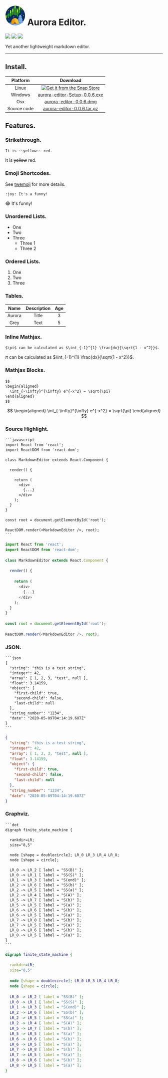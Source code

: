 # ![](https://github.com/aguang-xyz/aurora/raw/master/resources/icons/64x64.png) Aurora Editor.

![](https://img.shields.io/github/v/tag/aguang-xyz/aurora-editor?label=version)
![](https://img.shields.io/github/license/aguang-xyz/aurora-editor)
[![](https://img.shields.io/github/stars/aguang-xyz/aurora-editor?style=social)](https://github.com/aguang-xyz/aurora-editor)

Yet another lightweight markdown editor.

***
## Install.

| Platform | Download |
|:--------:|:---:|
| Linux | [![Get it from the Snap Store](https://snapcraft.io/static/images/badges/en/snap-store-black.svg)](https://snapcraft.io/aurora-editor)  | 
| Windows | [aurora-editor-Setup-0.0.6.exe](https://github.com/aguang-xyz/aurora-editor/releases/download/v0.0.6/aurora-editor-Setup-0.0.6.exe) |
| Osx | [aurora-editor-0.0.6.dmg](https://github.com/aguang-xyz/aurora-editor/releases/download/v0.0.6/aurora-editor-0.0.6.dmg) |
| Source code | [aurora-editor-0.0.6.tar.gz](https://github.com/aguang-xyz/aurora-editor/archive/v0.0.6.tar.gz) |


## Features.

### Strikethrough.

```
It is ~~yellow~~ red.
```

It is ~~yellow~~ red.


### Emoji Shortcodes.

See [twemoji](https://twemoji.twitter.com/) for more details.

```
:joy: It's a funny!
```

:joy: It's funny!

### Unordered Lists.

- One
- Two
- Three
  - Three 1
  - Three 2

### Ordered Lists.

1. One
2. Two
3. Three

### Tables.

| Name      | Description | Age |
|:-----------:|:-----------:|:---:|
| Aurora      | Title       | 3 |
| Grey   | Text        | 5 |


### Inline Mathjax.

```
$\pi$ can be calculated as $\int_{-1}^{1} \frac{dx}{\sqrt{1 - x^2}}$.
```

$\pi$ can be calculated as $\int_{-1}^{1} \frac{dx}{\sqrt{1 - x^2}}$.

### Mathjax Blocks. 

```
$$
\begin{aligned}
  \int_{-\infty}^{\infty} e^{-x^2} = \sqrt{\pi}
\end{aligned}
$$
```

$$
\begin{aligned}
  \int_{-\infty}^{\infty} e^{-x^2} = \sqrt{\pi}
\end{aligned}
$$

### Source Highlight.

~~~
```javascript
import React from 'react';
import ReactDOM from 'react-dom';

class MarkdownEditor extends React.Component {
 
  render() {
  
    return (
      <div>
        {...}
      </div>
    );
  }
}

const root = document.getElementById('root');

ReactDOM.render(<MarkdownEditor />, root);
```
~~~

```javascript
import React from 'react';
import ReactDOM from 'react-dom';

class MarkdownEditor extends React.Component {
 
  render() {
  
    return (
      <div>
        {...}
      </div>
    );
  }
}

const root = document.getElementById('root');

ReactDOM.render(<MarkdownEditor />, root);
```

### JSON.

~~~
```json
{
  "string": "this is a test string",
  "integer": 42,
  "array": [ 1, 2, 3, "test", null ],
  "float": 3.14159,
  "object": {
    "first-child": true,
    "second-child": false,
    "last-child": null
  },
  "string_number": "1234",
  "date": "2020-05-09T04:14:19.687Z"
}
```
~~~

```json
{
  "string": "this is a test string",
  "integer": 42,
  "array": [ 1, 2, 3, "test", null ],
  "float": 3.14159,
  "object": {
    "first-child": true,
    "second-child": false,
    "last-child": null
  },
  "string_number": "1234",
  "date": "2020-05-09T04:14:19.687Z"
}
```

### Graphviz.

~~~
```dot
digraph finite_state_machine {

  rankdir=LR;
  size="8,5"
  
  node [shape = doublecircle]; LR_0 LR_3 LR_4 LR_8;
  node [shape = circle];
  
  LR_0 -> LR_2 [ label = "SS(B)" ];
  LR_0 -> LR_1 [ label = "SS(S)" ];
  LR_1 -> LR_3 [ label = "S(end)" ];
  LR_2 -> LR_6 [ label = "SS(b)" ];
  LR_2 -> LR_5 [ label = "SS(a)" ];
  LR_2 -> LR_4 [ label = "S(A)" ];
  LR_5 -> LR_7 [ label = "S(b)" ];
  LR_5 -> LR_5 [ label = "S(a)" ];
  LR_6 -> LR_6 [ label = "S(b)" ];
  LR_6 -> LR_5 [ label = "S(a)" ];
  LR_7 -> LR_8 [ label = "S(b)" ];
  LR_7 -> LR_5 [ label = "S(a)" ];
  LR_8 -> LR_6 [ label = "S(b)" ];
  LR_8 -> LR_5 [ label = "S(a)" ];
}
```
~~~

```dot
digraph finite_state_machine {

  rankdir=LR;
  size="8,5"
  
  node [shape = doublecircle]; LR_0 LR_3 LR_4 LR_8;
  node [shape = circle];
  
  LR_0 -> LR_2 [ label = "SS(B)" ];
  LR_0 -> LR_1 [ label = "SS(S)" ];
  LR_1 -> LR_3 [ label = "S(end)" ];
  LR_2 -> LR_6 [ label = "SS(b)" ];
  LR_2 -> LR_5 [ label = "SS(a)" ];
  LR_2 -> LR_4 [ label = "S(A)" ];
  LR_5 -> LR_7 [ label = "S(b)" ];
  LR_5 -> LR_5 [ label = "S(a)" ];
  LR_6 -> LR_6 [ label = "S(b)" ];
  LR_6 -> LR_5 [ label = "S(a)" ];
  LR_7 -> LR_8 [ label = "S(b)" ];
  LR_7 -> LR_5 [ label = "S(a)" ];
  LR_8 -> LR_6 [ label = "S(b)" ];
  LR_8 -> LR_5 [ label = "S(a)" ];
}
```
